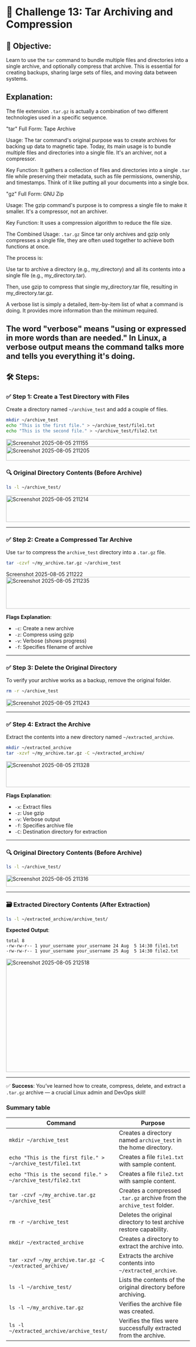 # 🎯 Challenge 13: Tar Archiving and Compression

## 🧠 Objective:
Learn to use the `tar` command to bundle multiple files and directories into a single archive, and optionally compress that archive. This is essential for creating backups, sharing large sets of files, and moving data between systems.

## Explanation:
The file extension `.tar.gz` is actually a combination of two different technologies used in a specific sequence.

"tar" Full Form: Tape Archive

Usage: The tar command's original purpose was to create archives for backing up data to magnetic tape. Today, its main usage is to bundle multiple files and directories into a single file. It's an archiver, not a compressor.

Key Function: It gathers a collection of files and directories into a single `.tar` file while preserving their metadata, such as file permissions, ownership, and timestamps. Think of it like putting all your documents into a single box.

"gz" Full Form: GNU Zip

Usage: The gzip command's purpose is to compress a single file to make it smaller. It's a compressor, not an archiver.

Key Function: It uses a compression algorithm to reduce the file size.

The Combined Usage: `.tar.gz`
Since tar only archives and gzip only compresses a single file, they are often used together to achieve both functions at once.

The process is:

Use tar to archive a directory (e.g., my_directory) and all its contents into a single file (e.g., my_directory.tar).

Then, use gzip to compress that single my_directory.tar file, resulting in my_directory.tar.gz.

A verbose list is simply a detailed, item-by-item list of what a command is doing. It provides more information than the minimum required.

The word "verbose" means "using or expressed in more words than are needed." In Linux, a verbose output means the command talks more and tells you everything it's doing.
---

## 🛠️ Steps:

### ✅ Step 1: Create a Test Directory with Files

Create a directory named `~/archive_test` and add a couple of files.

```bash
mkdir ~/archive_test
echo "This is the first file." > ~/archive_test/file1.txt
echo "This is the second file." > ~/archive_test/file2.txt
```
<img width="608" height="21" alt="Screenshot 2025-08-05 211155" src="https://github.com/user-attachments/assets/9340ee22-22ba-43f1-af36-c4b0523b20f9" />

<img width="714" height="38" alt="Screenshot 2025-08-05 211205" src="https://github.com/user-attachments/assets/96c1de86-0acd-4ea5-8519-e2d0fc83b5c9" />

### 🔍 Original Directory Contents (Before Archive)

```bash
ls -l ~/archive_test/
```

<img width="632" height="73" alt="Screenshot 2025-08-05 211214" src="https://github.com/user-attachments/assets/dc618c7f-13ac-4b8b-b099-529b5cbebb79" />

---

### ✅ Step 2: Create a Compressed Tar Archive

Use `tar` to compress the `archive_test` directory into a `.tar.gz` file.

```bash
tar -czvf ~/my_archive.tar.gz ~/archive_test
```
<img width="651" height="16" alt="Screenshot 2025-08-05 211222" src="https://github.com/user-attachments/assets/98cfa531-cd6e-459a-a06c-522c5c00a548" />

<img width="615" height="87" alt="Screenshot 2025-08-05 211235" src="https://github.com/user-attachments/assets/889d90a8-29a3-4fec-b852-2e7b8c9c6111" />


**Flags Explanation**:
- `-c`: Create a new archive
- `-z`: Compress using gzip
- `-v`: Verbose (shows progress)
- `-f`: Specifies filename of archive

---

### ✅ Step 3: Delete the Original Directory

To verify your archive works as a backup, remove the original folder.

```bash
rm -r ~/archive_test
```
<img width="533" height="21" alt="Screenshot 2025-08-05 211243" src="https://github.com/user-attachments/assets/c26e2335-753d-4408-982f-77a2cf639c6c" />

---

### ✅ Step 4: Extract the Archive

Extract the contents into a new directory named `~/extracted_archive`.

```bash
mkdir ~/extracted_archive
tar -xzvf ~/my_archive.tar.gz -C ~/extracted_archive/
```
<img width="776" height="71" alt="Screenshot 2025-08-05 211328" src="https://github.com/user-attachments/assets/b9ac4359-42af-4ea1-8b08-0ac46032d926" />

**Flags Explanation**:
- `-x`: Extract files
- `-z`: Use gzip
- `-v`: Verbose output
- `-f`: Specifies archive file
- `-C`: Destination directory for extraction

---


### 🔍 Original Directory Contents (Before Archive)

```bash
ls -l ~/archive_test/
```
<img width="677" height="32" alt="Screenshot 2025-08-05 211316" src="https://github.com/user-attachments/assets/4c1912f5-06e3-4dfc-8874-70ea2e2dea19" />


---

### 🗃️ Extracted Directory Contents (After Extraction)

```bash
ls -l ~/extracted_archive/archive_test/
```

**Expected Output**:
```
total 8
-rw-rw-r-- 1 your_username your_username 24 Aug  5 14:30 file1.txt
-rw-rw-r-- 1 your_username your_username 25 Aug  5 14:30 file2.txt
```

<img width="598" height="310" alt="Screenshot 2025-08-05 212518" src="https://github.com/user-attachments/assets/afdb6201-fe6f-41e3-bbeb-40063aa9ee1f" />

---

✅ **Success**: You’ve learned how to create, compress, delete, and extract a `.tar.gz` archive — a crucial Linux admin and DevOps skill!

### Summary table

| Command                                               | Purpose                                                                 |
|--------------------------------------------------------|-------------------------------------------------------------------------|
| `mkdir ~/archive_test`                                | Creates a directory named `archive_test` in the home directory.        |
| `echo "This is the first file." > ~/archive_test/file1.txt` | Creates a file `file1.txt` with sample content.                         |
| `echo "This is the second file." > ~/archive_test/file2.txt`| Creates a file `file2.txt` with sample content.                         |
| `tar -czvf ~/my_archive.tar.gz ~/archive_test`        | Creates a compressed `.tar.gz` archive from the `archive_test` folder. |
| `rm -r ~/archive_test`                                | Deletes the original directory to test archive restore capability.     |
| `mkdir ~/extracted_archive`                           | Creates a directory to extract the archive into.                        |
| `tar -xzvf ~/my_archive.tar.gz -C ~/extracted_archive/` | Extracts the archive contents into `~/extracted_archive`.              |
| `ls -l ~/archive_test/`                               | Lists the contents of the original directory before archiving.         |
| `ls -l ~/my_archive.tar.gz`                           | Verifies the archive file was created.                                 |
| `ls -l ~/extracted_archive/archive_test/`             | Verifies the files were successfully extracted from the archive.       |

